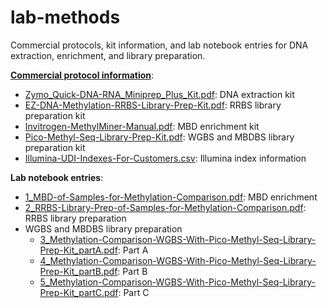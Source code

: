 # lab-methods

Commercial protocols, kit information, and lab notebook entries for DNA extraction, enrichment, and library preparation.

[**Commercial protocol information**](https://github.com/hputnam/Meth_Compare/tree/master/lab-methods/commercial-protocols):

- [Zymo_Quick-DNA-RNA_Miniprep_Plus_Kit.pdf](https://github.com/hputnam/Meth_Compare/blob/master/lab-methods/commercial-protocols/Zymo_Quick-DNA-RNA_Miniprep_Plus_Kit.pdf): DNA extraction kit
- [EZ-DNA-Methylation-RRBS-Library-Prep-Kit.pdf](https://github.com/hputnam/Meth_Compare/blob/master/lab-methods/commercial-protocols/EZ-DNA-Methylation-RRBS-Library-Prep-Kit.pdf): RRBS library preparation kit
- [Invitrogen-MethylMiner-Manual.pdf](https://github.com/hputnam/Meth_Compare/blob/master/lab-methods/commercial-protocols/Invitrogen-MethylMiner-Manual.pdf): MBD enrichment kit
- [Pico-Methyl-Seq-Library-Prep-Kit.pdf](https://github.com/hputnam/Meth_Compare/blob/master/lab-methods/commercial-protocols/Pico-Methyl-Seq-Library-Prep-Kit.pdf): WGBS and MBDBS library preparation kit
- [Illumina-UDI-Indexes-For-Customers.csv](https://github.com/hputnam/Meth_Compare/blob/master/lab-methods/Illumina-UDI-Indexes-For-Customers.csv): Illumina index information

**Lab notebook entries**:

- [1_MBD-of-Samples-for-Methylation-Comparison.pdf](https://github.com/hputnam/Meth_Compare/blob/master/lab-methods/1_MBD-of-Samples-for-Methylation-Comparison.pdf): MBD enrichment
- [2_RRBS-Library-Prep-of-Samples-for-Methylation-Comparison.pdf](https://github.com/hputnam/Meth_Compare/blob/master/lab-methods/2_RRBS-Library-Prep-of-Samples-for-Methylation-Comparison.pdf): RRBS library preparation
- WGBS and MBDBS library preparation
	- [3_Methylation-Comparison-WGBS-With-Pico-Methyl-Seq-Library-Prep-Kit_partA.pdf](https://github.com/hputnam/Meth_Compare/blob/master/lab-methods/3_Methylation-Comparison-WGBS-With-Pico-Methyl-Seq-Library-Prep-Kit_partA.pdf): Part A
	- [4_Methylation-Comparison-WGBS-With-Pico-Methyl-Seq-Library-Prep-Kit_partB.pdf](https://github.com/hputnam/Meth_Compare/blob/master/lab-methods/4_Methylation-Comparison-WGBS-With-Pico-Methyl-Seq-Library-Prep-Kit_partB.pdf): Part B
	- [5_Methylation-Comparison-WGBS-With-Pico-Methyl-Seq-Library-Prep-Kit_partC.pdf](https://github.com/hputnam/Meth_Compare/blob/master/lab-methods/5_Methylation-Comparison-WGBS-With-Pico-Methyl-Seq-Library-Prep-Kit_partC.pdf): Part C
